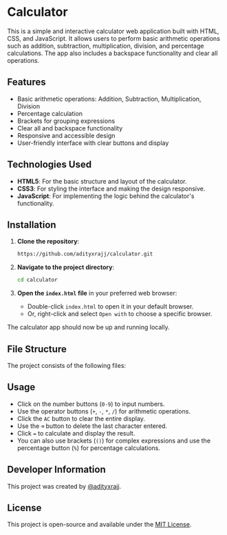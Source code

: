 # Calculator

This is a simple and interactive calculator web application built with HTML, CSS, and JavaScript. It allows users to perform basic arithmetic operations such as addition, subtraction, multiplication, division, and percentage calculations. The app also includes a backspace functionality and clear all operations.

## Features

- Basic arithmetic operations: Addition, Subtraction, Multiplication, Division
- Percentage calculation
- Brackets for grouping expressions
- Clear all and backspace functionality
- Responsive and accessible design
- User-friendly interface with clear buttons and display

## Technologies Used

- **HTML5**: For the basic structure and layout of the calculator.
- **CSS3**: For styling the interface and making the design responsive.
- **JavaScript**: For implementing the logic behind the calculator's functionality.

## Installation

1. **Clone the repository**:
   ```bash
   https://github.com/adityxrajj/calculator.git
   ```

2. **Navigate to the project directory**:
   ```bash
   cd calculator
   ```

3. **Open the `index.html` file** in your preferred web browser:
   - Double-click `index.html` to open it in your default browser.
   - Or, right-click and select `Open with` to choose a specific browser.

The calculator app should now be up and running locally.

## File Structure

The project consists of the following files:

## Usage

- Click on the number buttons (`0-9`) to input numbers.
- Use the operator buttons (`+`, `-`, `*`, `/`) for arithmetic operations.
- Click the `AC` button to clear the entire display.
- Use the `⌫` button to delete the last character entered.
- Click `=` to calculate and display the result.
- You can also use brackets (`()`) for complex expressions and use the percentage button (`%`) for percentage calculations.

## Developer Information

This project was created by [@adityxrajj](https://github.com/adityxrajj).

## License

This project is open-source and available under the [MIT License](LICENSE).

